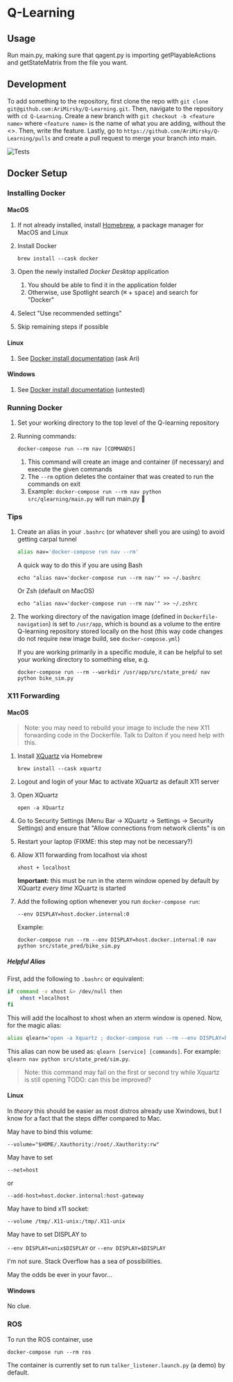 # Q-Learning

## Usage

Run main.py, making sure that qagent.py is importing getPlayableActions and
getStateMatrix from the file you want.

## Development

To add something to the repository, first clone the repo with
`git clone git@github.com:AriMirsky/Q-Learning.git`. Then, navigate to the
repository with `cd Q-Learning`. Create a new branch with
`git checkout -b <feature name>` where `<feature name>` is the name of what you
are adding, without the <>. Then, write the feature. Lastly, go to
`https://github.com/AriMirsky/Q-Learning/pulls` and create a pull request to
merge your branch into main.

![Tests](https://github.com/AriMirsky/Q-Learning/actions/workflows/tests.yml/badge.svg)

## Docker Setup

### Installing Docker

#### MacOS

1. If not already installed, install [Homebrew](https://brew.sh/), a package
   manager for MacOS and Linux
2. Install Docker

   ```text
   brew install --cask docker
   ```

3. Open the newly installed _Docker Desktop_ application
   1. You should be able to find it in the application folder
   2. Otherwise, use Spotlight search (<kbd>⌘</kbd> + <kbd>space</kbd>) and
      search for "Docker"
4. Select "Use recommended settings"
5. Skip remaining steps if possible

#### Linux

1. See [Docker install documentation](https://docs.docker.com/engine/install/)
   (ask Ari)

#### Windows

1. See [Docker install documentation](https://docs.docker.com/engine/install/)
   (untested)

### Running Docker

1. Set your working directory to the top level of the Q-learning repository
2. Running commands:

   ```text
   docker-compose run --rm nav [COMMANDS]
   ```

   1. This command will create an image and container (if necessary) and execute
      the given commands
   2. The `--rm` option deletes the container that was created to run the
      commands on exit
   3. Example: `docker-compose run --rm nav python src/qlearning/main.py` will
      run main.py 🙂

### Tips

1. Create an alias in your `.bashrc` (or whatever shell you are using) to avoid
   getting carpal tunnel

   ```bash
   alias nav='docker-compose run nav --rm'
   ```

   A quick way to do this if you are using Bash

   ```text
   echo "alias nav='docker-compose run --rm nav'" >> ~/.bashrc
   ```

   Or Zsh (default on MacOS)

   ```text
   echo "alias nav='docker-compose run --rm nav'" >> ~/.zshrc
   ```

2. The working directory of the navigation image (defined in
   `Dockerfile-navigation`) is set to `/usr/app`, which is bound as a volume to
   the entire Q-learning repository stored locally on the host (this way code
   changes do not require new image build, see `docker-compose.yml`)

   If you are working primarily in a specific module, it can be helpful to set
   your working directory to something else, e.g.

   ```text
   docker-compose run --rm --workdir /usr/app/src/state_pred/ nav python bike_sim.py
   ```

### X11 Forwarding

#### MacOS

> Note: you may need to rebuild your image to include the new X11 forwarding
> code in the Dockerfile. Talk to Dalton if you need help with this.

1. Install [XQuartz](https://www.xquartz.org/) via Homebrew

   ```text
   brew install --cask xquartz
   ```

2. Logout and login of your Mac to activate XQuartz as default X11 server
3. Open XQuartz

   ```text
   open -a XQuartz
   ```

4. Go to Security Settings (Menu Bar -> XQuartz -> Settings -> Security Settings)
   and ensure that "Allow connections from network clients" is on
5. Restart your laptop (FIXME: this step may not be necessary?)
6. Allow X11 forwarding from localhost via xhost

   ```text
   xhost + localhost
   ```

   **Important:** this must be run in the xterm window opened by default by
   XQuartz _every time_ XQuartz is started

7. Add the following option whenever you run `docker-compose run`:

   ```text
   --env DISPLAY=host.docker.internal:0
   ```

   Example:

   ```text
   docker-compose run --rm --env DISPLAY=host.docker.internal:0 nav python src/state_pred/bike_sim.py
   ```

##### Helpful Alias

First, add the following to `.bashrc` or equivalent:

```bash
if command -v xhost &> /dev/null then
    xhost +localhost
fi
```

This will add the localhost to xhost when an xterm window is opened.
Now, for the magic alias:

```bash
alias qlearn="open -a Xquartz ; docker-compose run --rm --env DISPLAY=host.docker.internal:0"
```

This alias can now be used as: `qlearn [service] [commands]`. For example:
`qlearn nav python src/state_pred/sim.py`.

> Note: this command may fail on the first or second try while Xquartz is
> still opening
> TODO: can this be improved?

#### Linux

In _theory_ this should be easier as most distros already use Xwindows,
but I know for a fact that the steps differ compared to Mac.

May have to bind this volume:

```text
--volume="$HOME/.Xauthority:/root/.Xauthority:rw"
```

May have to set

```text
--net=host
```

or

```text
--add-host=host.docker.internal:host-gateway
```

May have to bind x11 socket:

```text
--volume /tmp/.X11-unix:/tmp/.X11-unix
```

May have to set DISPLAY to

`--env DISPLAY=unix$DISPLAY` or `--env DISPLAY=$DISPLAY`

I'm not sure. Stack Overflow has a sea of possibilities.

May the odds be ever in your favor...

#### Windows

No clue.

### ROS

To run the ROS container, use

```text
docker-compose run --rm ros
```

The container is currently set to run `talker_listener.launch.py` (a demo) by
default.
